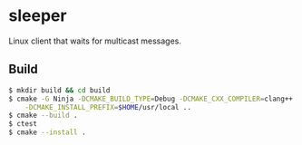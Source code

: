 # sleeper
Linux client that waits for multicast messages.

## Build
```bash
$ mkdir build && cd build
$ cmake -G Ninja -DCMAKE_BUILD_TYPE=Debug -DCMAKE_CXX_COMPILER=clang++ \
    -DCMAKE_INSTALL_PREFIX=$HOME/usr/local ..
$ cmake --build .
$ ctest
$ cmake --install .
```


